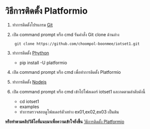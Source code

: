 # วิธีการติดตั้ง Platformio
1. ทำการติดตั้งโปรแกรม [Git](https://git-scm.com/download/win)
2. เปิด command prompt หรือ cmd รันคำสั่ง Git clone ด้านล่าง
          
        git clone https://github.com/choompol-boonmee/iotset1.git
3. ทำการติดตั้ง [Phython](https://www.python.org/downloads/windows/)
    * pip install -U platformio
4. เปิด command prompt หรือ cmd เพื่อทำการติดตั้ง Platformio
5. ทำการติดตั้ง [Nodejs](https://nodejs.org/en/download/)
6. เปิด command prompt หรือ cmd เข้าไปโฟลเดอร์ iotset1 และกดตามลำดับดังนี้
   * cd iotset1
   * examples
   * ทำการตรวจสอบดูโฟลเดอร์ตัวอย่าง ex01,ex02,ex03 เป็นต้น
   
   
**หรือทำตามคลิปวิดิโอที่แนบมาเพื่อความเข้าใจยิ่งขึ้น** [วิธีการติดตั้ง Platformio](https://www.youtube.com/watch?v=9aF0upI9Gic)


